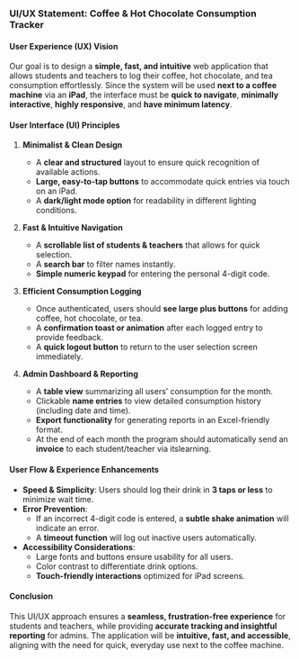 ### **UI/UX Statement: Coffee & Hot Chocolate Consumption Tracker**

#### **User Experience (UX) Vision**  
Our goal is to design a **simple, fast, and intuitive** web application that allows students and teachers to log their coffee, hot chocolate, and tea consumption effortlessly. Since the system will be used **next to a coffee machine** via an **iPad**, the interface must be **quick to navigate**, **minimally interactive**, **highly responsive**, and **have minimum latency**.

#### **User Interface (UI) Principles**  
1. **Minimalist & Clean Design**  
   - A **clear and structured** layout to ensure quick recognition of available actions.  
   - **Large, easy-to-tap buttons** to accommodate quick entries via touch on an iPad. 
   - A **dark/light mode option** for readability in different lighting conditions.   

2. **Fast & Intuitive Navigation**  
   - A **scrollable list of students & teachers** that allows for quick selection.  
   - A **search bar** to filter names instantly.  
   - **Simple numeric keypad** for entering the personal 4-digit code.  

3. **Efficient Consumption Logging**  
   - Once authenticated, users should **see large plus buttons** for adding coffee, hot chocolate, or tea.  
   - A **confirmation toast or animation** after each logged entry to provide feedback.  
   - A **quick logout button** to return to the user selection screen immediately.  

4. **Admin Dashboard & Reporting**  
   - A **table view** summarizing all users’ consumption for the month.  
   - Clickable **name entries** to view detailed consumption history (including date and time).  
   - **Export functionality** for generating reports in an Excel-friendly format.  
   - At the end of each month the program should automatically send an **invoice** to each student/teacher via itslearning.

#### **User Flow & Experience Enhancements**
- **Speed & Simplicity**: Users should log their drink in **3 taps or less** to minimize wait time.  
- **Error Prevention**:  
  - If an incorrect 4-digit code is entered, a **subtle shake animation** will indicate an error.  
  - A **timeout function** will log out inactive users automatically.  
- **Accessibility Considerations**:  
  - Large fonts and buttons ensure usability for all users.  
  - Color contrast to differentiate drink options.  
  - **Touch-friendly interactions** optimized for iPad screens.  

#### **Conclusion**  
This UI/UX approach ensures a **seamless, frustration-free experience** for students and teachers, while providing **accurate tracking and insightful reporting** for admins. The application will be **intuitive, fast, and accessible**, aligning with the need for quick, everyday use next to the coffee machine.
